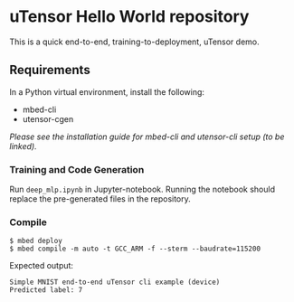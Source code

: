 # uTensor Hello World repository
This is a quick end-to-end, training-to-deployment, uTensor demo.

## Requirements
In a Python virtual environment, install the following:
- mbed-cli
- utensor-cgen

*Please see the installation guide for mbed-cli and utensor-cli setup (to be linked).*

### Training and Code Generation
Run `deep_mlp.ipynb` in Jupyter-notebook.
Running the notebook should replace the pre-generated files in the repository.

### Compile
```
$ mbed deploy
$ mbed compile -m auto -t GCC_ARM -f --sterm --baudrate=115200
```
Expected output:

```
Simple MNIST end-to-end uTensor cli example (device)
Predicted label: 7
```
